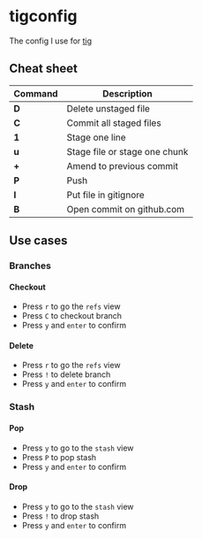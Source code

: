 # tigconfig

The config I use for [tig](https://github.com/jonas/tig)

## Cheat sheet

Command | Description
-- | --
**D** | Delete unstaged file
**C** | Commit all staged files
**1** | Stage one line
**u** | Stage file or stage one chunk 
**+** | Amend to previous commit
**P** | Push
**I** | Put file in gitignore
**B** | Open commit on github.com

## Use cases

### Branches

#### Checkout

- Press `r` to go the `refs` view
- Press `C` to checkout branch
- Press `y` and `enter` to confirm

#### Delete

- Press `r` to go the `refs` view
- Press `!` to delete branch
- Press `y` and `enter` to confirm

### Stash

#### Pop

- Press `y` to go to the `stash` view
- Press `P` to pop stash
- Press `y` and `enter` to confirm

#### Drop
- Press `y` to go to the `stash` view
- Press `!` to drop stash
- Press `y` and `enter` to confirm
